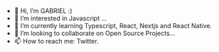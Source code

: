 - 👋 Hi, I’m GABRIEL :)
- 👀 I’m interested in Javascript ...
- 🌱 I’m currently learning Typescript, React, Nextjs and React Native.
- 💞️ I’m looking to collaborate on Open Source Projects...
- 📫 How to reach me: Twitter.

<!---
berutodo/berutodo is a ✨ special ✨ repository because its `README.md` (this file) appears on your GitHub profile.
You can click the Preview link to take a look at your changes.
--->
